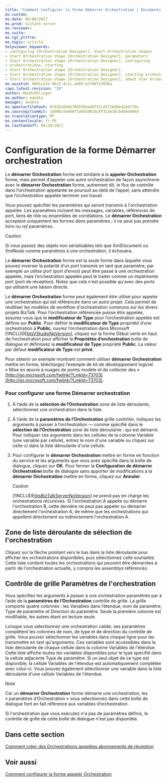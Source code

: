 ```yaml
---
title: "Comment configurer la forme Démarrer Orchestration | Documents Microsoft"
ms.custom: 
ms.date: 06/08/2017
ms.prod: biztalk-server
ms.reviewer: 
ms.suite: 
ms.tgt_pltfrm: 
ms.topic: article
helpviewer_keywords:
- configuring [Orchestration Designer], Start Orchestration shapes
- Start Orchestration shape [Orchestration Designer], parameters
- Start Orchestration shape [Orchestration Designer], configuring
- orchestrations, starting
- Start Orchestration shape [Orchestration Designer]
- Start Orchestration shape [Orchestration Designer], starting orchestrations
- Start Orchestration shape [Orchestration Designer], about Star Orchestration shape
ms.assetid: 9d01c41e-9bc5-4c1c-a869-b2f0df13036a
caps.latest.revision: "19"
author: MandiOhlinger
ms.author: mandia
manager: anneta
ms.openlocfilehash: 6f8181849b700939ba86f55cd372b80ed2ebf70e
ms.sourcegitcommit: cb908c540d8f1a692d01dc8f313e16cb4b4e696d
ms.translationtype: MT
ms.contentlocale: fr-FR
ms.lasthandoff: 09/20/2017
---
```

# <a name="how-to-configure-the-start-orchestration-shape"></a>Configuration de la forme Démarrer orchestration
Le **démarrer Orchestration** forme est similaire à la **appeler Orchestration** forme, mais permet d’appeler une autre orchestration de façon asynchrone avec le **démarrer Orchestration** forme, autrement dit, le flux de contrôle dans l’orchestration appelante se poursuit au-delà de l’appel, sans attendre que l’orchestration appelée terminer son travail.  
  
 Vous pouvez spécifier les paramètres qui seront transmis à l'orchestration appelée. Les paramètres incluent les messages, variables, références de port, liens de rôle ou ensembles de corrélations. Le **démarrer Orchestration** acceptent uniquement les formes *dans* paramètres ; il ne peut pas prendre *hors* ou *ref* paramètres.  
  
> [!CAUTION]
>  Si vous passez des objets non sérialisables tels que XmlDocument ou XmlNode comme paramètres à une orchestration, il échouera.  
  
 Le **démarrer Orchestration** forme est la seule forme dans laquelle vous pouvez inverser la polarité d’un port transmis en tant que paramètre, par exemple un *utilise* port (port d’envoi) peut être passé à une orchestration appelée, mais l’orchestration appelée peut le traiter comme un *implémente* port (port de réception). Notez que cela n'est possible qu'avec des ports qui utilisent une liaison directe.  
  
 Le **démarrer Orchestration** forme peut également être utilisé pour appeler une orchestration qui est référencée dans un autre projet. Cela permet de réutiliser les modèles de workflow d'orchestration communs sur les divers projets BizTalk. Pour l’orchestration référencée puisse être appelée, assurez-vous que le **modificateur de Type** pour l’orchestration appelée est définie sur **Public**. Pour définir le **modificateur de Type** propriété d’une orchestration à **Public**, ouvrez l’orchestration dans Microsoft [!INCLUDE[btsVStudioNoVersion](../includes/btsvstudionoversion-md.md)], cliquez sur la forme Début verte en haut de l’orchestration pour afficher le  **Propriétés d’orchestration** boîte de dialogue et définissez la **modificateur de Type** propriété **Public**. La valeur par défaut **modificateur de Type** est **privé**.  
  
 Pour obtenir un exemple montrant comment utiliser **démarrer Orchestration** mettre en forme, téléchargez l’exemple de kit de développement logiciel « Mise en œuvre à nuages de points modèle et de collecter des » [http://go.microsoft.com/fwlink/?LinkId=73703](http://go.microsoft.com/fwlink/?LinkId=73703).  
  
### <a name="to-configure-a-start-orchestration-shape"></a>Pour configurer une forme Démarrer orchestration  
  
1.  À l’aide de la **sélection de l’Orchestration** zone de liste déroulante, sélectionnez une orchestration dans la liste.  
  
2.  À l’aide de la **paramètres de l’Orchestration** grille contrôler, indiquez les arguments à passer à l’orchestration — comme spécifié dans le **sélection de l’Orchestration** zone de liste déroulante : qui est démarré. Pour indiquer ces arguments dans les cellules de la colonne Variable (une variable par cellule), entrez le nom d'une variable ou cliquez sur celle-ci dans la liste déroulante d'une cellule.  
  
3.  Pour configurer le **démarrer Orchestration** mettre en forme en fonction du service et les arguments que vous avez spécifié dans la boîte de dialogue, cliquez sur **OK**. Pour fermer la **Configuration de démarrer Orchestration** boîte de dialogue sans apporter de modifications à la **démarrer Orchestration** mettre en forme, cliquez sur **Annuler**.  
  
    > [!CAUTION]
    >  [!INCLUDE[btsBizTalkServerNoVersion](../includes/btsbiztalkservernoversion-md.md)] ne prend pas en charge les orchestrations récursives. Si l'orchestration A appelle ou démarre l'orchestration B, cette dernière ne peut pas appeler ou démarrer directement l'orchestration A, de même que les orchestrations qui appellent directement ou indirectement l'orchestration A.  
  
## <a name="orchestration-selection-drop-down-list-box"></a>Zone de liste déroulante de sélection de l'orchestration  
 Cliquez sur la flèche pointant vers le bas dans la liste déroulante pour afficher les orchestrations disponibles, puis sélectionnez celle souhaitée. Cette liste contient toutes les orchestrations qui peuvent être démarrées à partir de l'orchestration actuelle, y compris les assemblys référencés.  
  
## <a name="orchestration-parameters-grid-control"></a>Contrôle de grille Paramètres de l'orchestration  
 Vous spécifiez les arguments à passer à une orchestration paramétrée par à l’aide de la **paramètres de l’Orchestration** contrôle de grille. La grille comporte quatre colonnes : les Variables dans l’étendue, nom de paramètre, Type de paramètre et Direction du paramètre. Seule la première colonne est modifiable, les autres étant en lecture seule.  
  
 Lorsque vous sélectionnez une orchestration valide, ses paramètres complètent les colonnes de nom, de type et de direction du contrôle de grille. Vous pouvez sélectionner les variables dans chaque ligne pour les transmettre en tant qu'arguments. Ces variables sont accessibles dans la liste déroulante de chaque cellule dans la colonne Variables de l'étendue. Cette liste affiche toutes les variables disponibles pour le type spécifié dans la cellule adjacente Type de paramètre. Si un seul objet de ce type est disponible, la cellule Variables de l'étendue est automatiquement complétée avec celui-ci. Vous pouvez également sélectionner une variable dans la liste déroulante d'une cellule Variables de l'étendue.  
  
> [!NOTE]
>  Car un **démarrer Orchestration** forme démarre une orchestration, les « paramètres d’Orchestration » vous sélectionnez dans cette boîte de dialogue font en fait référence aux variables d’orchestration.  
  
 Si l'orchestration que vous exécutez n'a pas de paramètres définis, le contrôle de grille de cette boîte de dialogue n'est pas disponible.  
  
## <a name="in-this-section"></a>Dans cette section  
 [Comment créer des Orchestrations appelées abonnements de réception](../core/how-to-create-receive-subscriptions-at-invoked-orchestrations.md) 
  
## <a name="see-also"></a>Voir aussi  
 [Comment configurer la forme appeler Orchestration](../core/how-to-configure-the-call-orchestration-shape.md)